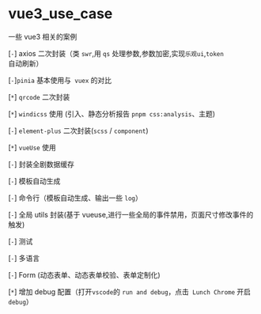 <!--
 * @Author: hy
 * @Date: 2022-01-31 20:05:21
 * @LastEditors: hy
 * @Description:
 * @LastEditTime: 2022-03-06 22:13:35
 * @FilePath: /vue3UseCase/README.md
 * Copyright 2022 hy, All Rights Reserved.
 * 仅供学习使用~
-->

# vue3_use_case

一些 vue3 相关的案例

[`-`] axios 二次封装（类 `swr`,用 `qs` 处理参数,参数加密,实现`乐观ui`,`token` 自动刷新）

[`-`]`pinia` 基本使用与` vuex` 的对比

[`*`] `qrcode` 二次封装

[`*`] `windicss` 使用 (引入、静态分析报告 `pnpm css:analysis`、主题)

[`-`] `element-plus` 二次封装(`scss` / `component`)

[`*`] `vueUse` 使用

[`-`] 封装全剧数据缓存

[`-`] 模板自动生成

[`-`] 命令行（模板自动生成、输出一些 `log`）

[`-`] 全局 utils 封装(基于 vueuse,进行一些全局的事件禁用，页面尺寸修改事件的触发)

[`-`] 测试

[`-`] 多语言

[`-`] Form (动态表单、动态表单校验、表单定制化)

[`*`] 增加 debug 配置（打开`vscode`的 `run and debug`，点击` Lunch Chrome` 开启 `debug`）
